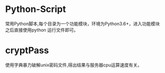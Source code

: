 ﻿# Python-Script
 
常用Python脚本,每个目录为一个功能模块，环境为Python3.6+，进入功能模块之后直接使用python 运行文件即可。

# cryptPass

使用字典暴力破解unix密码文件,得出结果与服务器cpu运算速度有关。

